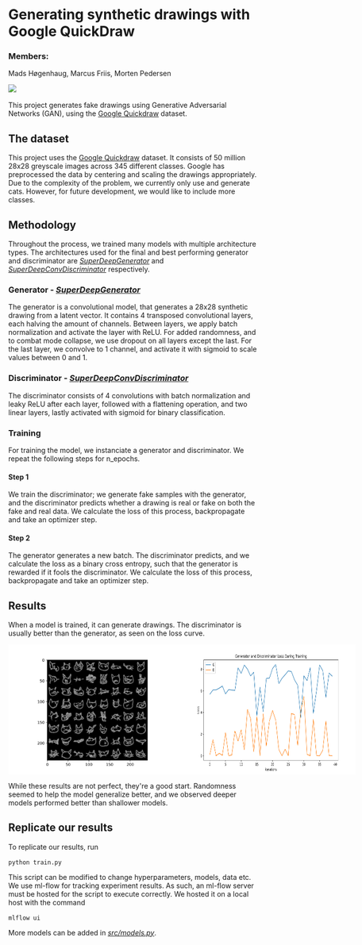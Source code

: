 # Generating synthetic drawings with Google QuickDraw	
### Members: 
Mads Høgenhaug, Marcus Friis, Morten Pedersen

<img src="figs/cats_train_example.gif" width="400">


This project generates fake drawings using Generative Adversarial Networks (GAN), using the [Google Quickdraw](https://quickdraw.withgoogle.com/data) dataset. 

## The dataset
This project uses the [Google Quickdraw](https://quickdraw.withgoogle.com/data) dataset. It consists of 50 million 28x28 greyscale images across 345 different classes. Google has preprocessed the data by centering and scaling the drawings appropriately. Due to the complexity of the problem, we currently only use and generate cats. However, for future development, we would like to include more classes. 

## Methodology
Throughout the process, we trained many models with multiple architecture types. The architectures used for the final and best performing generator and discriminator are *[SuperDeepGenerator](src/models.py)* and *[SuperDeepConvDiscriminator](src/models.py)* respectively. 

### Generator - *[SuperDeepGenerator](src/models.py)*
The generator is a convolutional model, that generates a 28x28 synthetic drawing from a latent vector. It contains 4 transposed convolutional layers, each halving the amount of channels. Between layers, we apply batch normalization and activate the layer with ReLU. For added randomness, and to combat mode collapse, we use dropout on all layers except the last. For the last layer, we convolve to 1 channel, and activate it with sigmoid to scale values between 0 and 1. 

### Discriminator -  *[SuperDeepConvDiscriminator](src/models.py)*
The discriminator consists of 4 convolutions with batch normalization and leaky ReLU after each layer, followed with a flattening operation, and two linear layers, lastly activated with sigmoid for binary classification. 

### Training
For training the model, we instanciate a generator and discriminator. We repeat the following steps for n_epochs.

#### Step 1
We train the discriminator; we generate fake samples with the generator, and the discriminator predicts whether a drawing is real or fake on both the fake and real data. We calculate the loss of this process, backpropagate and take an optimizer step. 

#### Step 2
The generator generates a new batch. The discriminator predicts, and we calculate the loss as a binary cross entropy, such that the generator is rewarded if it fools the discriminator. We calculate the loss of this process, backpropagate and take an optimizer step. 

## Results
When a model is trained, it can generate drawings. The discriminator is usually better than the generator, as seen on the loss curve.

<div style='display: flex;'>
    <img src="figs/cats_generated_drawings.svg" width="350">
    <img src="figs/cats_gan_loss.svg" width="350">
</div>

While these results are not perfect, they're a good start. Randomness seemed to help the model generalize better, and we observed deeper models performed better than shallower models. 


## Replicate our results
To replicate our results, run 
```
python train.py
```
This script can be modified to change hyperparameters, models, data etc. 
We use ml-flow for tracking experiment results. As such, an ml-flow server must be hosted for the script to execute correctly. We hosted it on a local host with the command 

```
mlflow ui
```

More models can be added in *[src/models.py](src/models.py)*. 
